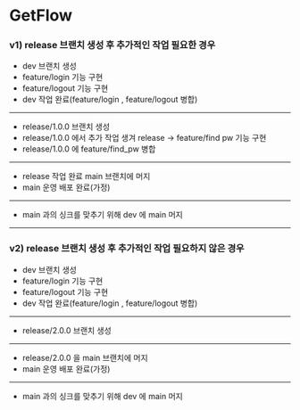 # GetFlow

### v1) release 브랜치 생성 후 추가적인 작업 필요한 경우
- dev 브랜치 생성
- feature/login 기능 구현
- feature/logout 기능 구현
- dev 작업 완료(feature/login , feature/logout 병합)
---
- release/1.0.0 브랜치 생성
- release/1.0.0 에서 추가 작업 생겨 release -> feature/find pw 기능 구현
- release/1.0.0 에 feature/find_pw 병합
---
- release 작업 완료 main 브랜치에 머지
- main 운영 배포 완료(가정)
---
- main 과의 싱크를 맞추기 위해 dev 에 main 머지

---

### v2) release 브랜치 생성 후 추가적인 작업 필요하지 않은 경우
- dev 브랜치 생성
- feature/login 기능 구현
- feature/logout 기능 구현
- dev 작업 완료(feature/login , feature/logout 병합)
---
- release/2.0.0 브랜치 생성
---
- release/2.0.0 을 main 브랜치에 머지
- main 운영 배포 완료(가정)
---
- main 과의 싱크를 맞추기 위해 dev 에 main 머지